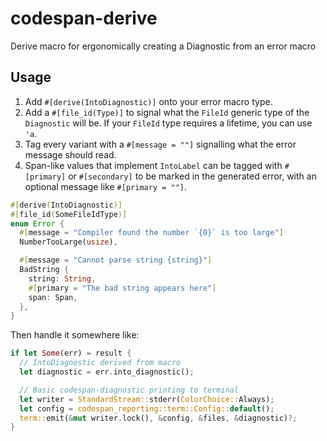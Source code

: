 # codespan-derive

Derive macro for ergonomically creating a Diagnostic from an error macro

## Usage

1. Add `#[derive(IntoDiagnostic)]` onto your error macro type.
2. Add a `#[file_id(Type)]` to signal what the `FileId` generic type of the `Diagnostic` will be. If your `FileId` type requires a lifetime, you can use `'a`.
3. Tag every variant with a `#[message = ""]` signalling what the error message should read.
4. Span-like values that implement `IntoLabel` can be tagged with `#[primary]` or `#[secondary]` to be marked in the generated error, with an optional message like `#[primary = ""]`.

```rust
#[derive(IntoDiagnostic)]
#[file_id(SomeFileIdType)]
enum Error {
  #[message = "Compiler found the number `{0}` is too large"]
  NumberTooLarge(usize),

  #[message = "Cannot parse string {string}"]
  BadString {
    string: String,
    #[primary = "The bad string appears here"]
    span: Span,
  },
}
```

Then handle it somewhere like:

```rust
if let Some(err) = result {
  // IntoDiagnostic derived from macro
  let diagnostic = err.into_diagnostic();

  // Basic codespan-diagnostic printing to terminal
  let writer = StandardStream::stderr(ColorChoice::Always);
  let config = codespan_reporting::term::Config::default();
  term::emit(&mut writer.lock(), &config, &files, &diagnostic)?;
}
```
